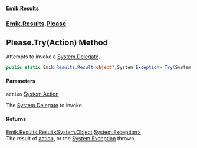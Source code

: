 #### [Emik.Results](index.md 'index')
### [Emik.Results](Emik.Results.md 'Emik.Results').[Please](Please.md 'Emik.Results.Please')

## Please.Try(Action) Method

Attempts to invoke a [System.Delegate](https://docs.microsoft.com/en-us/dotnet/api/System.Delegate 'System.Delegate').

```csharp
public static Emik.Results.Result<object?,System.Exception> Try(System.Action action);
```
#### Parameters

<a name='Emik.Results.Please.Try(System.Action).action'></a>

`action` [System.Action](https://docs.microsoft.com/en-us/dotnet/api/System.Action 'System.Action')

The [System.Delegate](https://docs.microsoft.com/en-us/dotnet/api/System.Delegate 'System.Delegate') to invoke.

#### Returns
[Emik.Results.Result&lt;](Result{TOk,TErr}.md 'Emik.Results.Result<TOk,TErr>')[System.Object](https://docs.microsoft.com/en-us/dotnet/api/System.Object 'System.Object')[,](Result{TOk,TErr}.md 'Emik.Results.Result<TOk,TErr>')[System.Exception](https://docs.microsoft.com/en-us/dotnet/api/System.Exception 'System.Exception')[&gt;](Result{TOk,TErr}.md 'Emik.Results.Result<TOk,TErr>')  
The result of [action](Please.Try(Action).md#Emik.Results.Please.Try(System.Action).action 'Emik.Results.Please.Try(System.Action).action'), or the [System.Exception](https://docs.microsoft.com/en-us/dotnet/api/System.Exception 'System.Exception') thrown.